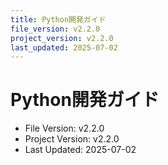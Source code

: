 ```yaml
---
title: Python開発ガイド
file_version: v2.2.0
project_version: v2.2.0
last_updated: 2025-07-02
---
```


# Python開発ガイド

- File Version: v2.2.0
- Project Version: v2.2.0
- Last Updated: 2025-07-02 